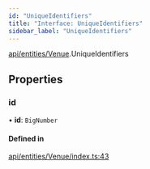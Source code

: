 ```yaml
---
id: "UniqueIdentifiers"
title: "Interface: UniqueIdentifiers"
sidebar_label: "UniqueIdentifiers"
---
```


[api/entities/Venue](../../../../../modules/API/Entities/Venue/Venue.md).UniqueIdentifiers

## Properties

### id

• **id**: `BigNumber`

#### Defined in

[api/entities/Venue/index.ts:43](https://github.com/PolymeshAssociation/polymesh-sdk/blob/8a9e72221/src/api/entities/Venue/index.ts#L43)
